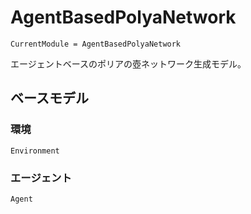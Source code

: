 # AgentBasedPolyaNetwork


```@meta
CurrentModule = AgentBasedPolyaNetwork
```

エージェントベースのポリアの壺ネットワーク生成モデル。

## ベースモデル
### 環境
```@docs
Environment
```

### エージェント
```@docs
Agent
```
